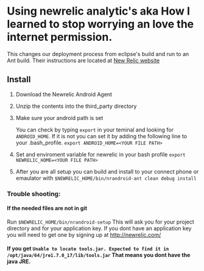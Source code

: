 # Using newrelic analytic's aka How I learned to stop worrying an love the internet permission.

This changes our deployment process from eclipse's build and run to an Ant build. Their instructions are located at [New Relic website](http://newrelic.wistia.com/medias/rzbz77365w)

## Install
1. Download the Newrelic Android Agent
2. Unzip the contents into the third_party directory
3. Make sure your android path is set

   You can check by typing `export` in your teminal and looking for `ANDROID_HOME`. If it is not you can set it by adding the following line to your .bash_profile.
   `export ANDROID_HOME=<YOUR FILE PATH>`
4. Set and enviroment variable for newrelic in your bash profile
   `export NEWRELIC_HOME=<YOUR FILE PATH>`
5. After you are all setup you can build and install to your connect phone or emaulator with `$NEWRELIC_HOME/bin/nrandroid-ant clean debug install`

### Trouble shooting:

#### If the needed files are not in git

Run `$NEWRELIC_HOME/bin/nrandroid-setup` 
This will ask you for your project directory and for your application key. If you dont have an application key you will need to get one by signing up at http://newrelic.com/
    
#### If you get `Unable to locate tools.jar. Expected to find it in /opt/java/64/jre1.7.0_17/lib/tools.jar` That means you dont have the java JRE.

